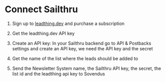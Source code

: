# Connect Sailthru

1. Sign up to [leadthing.dev](https://leadthing.dev) and purchase a subscription

2. Get the leadthing.dev API key

3. Create an API key: In your Sailthru backend go to API & Postbacks settings and create an API key, we need the API key and the secret

4. Get the name of the list where the leads should be added to

5. Send the Newsletter System name, the Sailthru API key, the secret, the list id and the leadthing api key to Sovendus